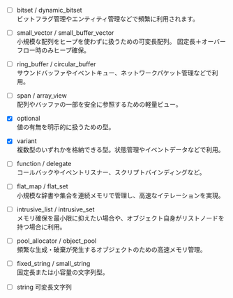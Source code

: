 ﻿- [ ] bitset / dynamic_bitset  
  ビットフラグ管理やエンティティ管理などで頻繁に利用されます。

- [ ] small_vector / small_buffer_vector  
  小規模な配列をヒープを使わずに扱うための可変長配列。
  固定長＋オーバーフロー時のみヒープ確保。

- [ ] ring_buffer / circular_buffer  
  サウンドバッファやイベントキュー、ネットワークパケット管理などで利用。

- [ ] span / array_view  
  配列やバッファの一部を安全に参照するための軽量ビュー。

- [x] optional  
  値の有無を明示的に扱うための型。

- [x] variant  
  複数型のいずれかを格納できる型。状態管理やイベントデータなどで利用。

- [ ] function / delegate  
  コールバックやイベントリスナー、スクリプトバインディングなど。

- [ ] flat_map / flat_set  
  小規模な辞書や集合を連続メモリで管理し、高速なイテレーションを実現。

- [ ] intrusive_list / intrusive_set  
  メモリ確保を最小限に抑えたい場合や、オブジェクト自身がリストノードを持つ場合に利用。

- [ ] pool_allocator / object_pool  
  頻繁な生成・破棄が発生するオブジェクトのための高速メモリ管理。

- [ ] fixed_string / small_string  
  固定長または小容量の文字列型。

- [ ] string
  可変長文字列
